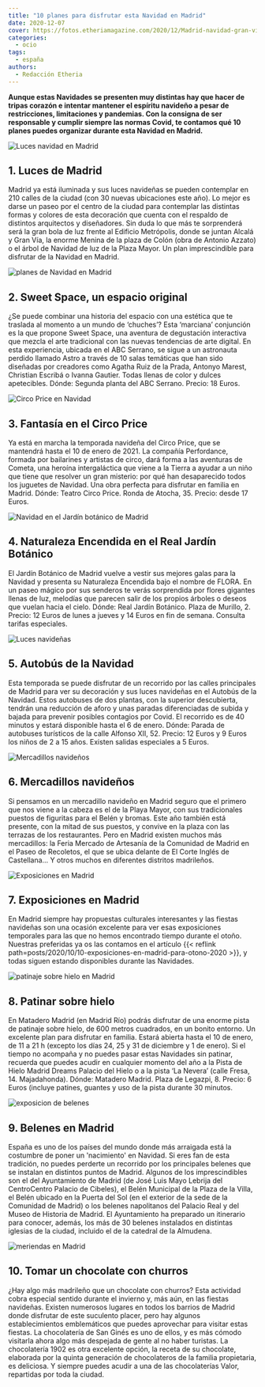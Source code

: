 ```yaml
---
title: "10 planes para disfrutar esta Navidad en Madrid"
date: 2020-12-07
cover: https://fotos.etheriamagazine.com/2020/12/Madrid-navidad-gran-via-autobus.jpg
categories: 
  - ocio
tags: 
  - españa
authors: 
  - Redacción Etheria
---
```


**Aunque estas Navidades se presenten muy distintas hay que hacer de tripas corazón e 
intentar mantener el espíritu navideño a pesar de restricciones, limitaciones y 
pandemias. Con la consigna de ser responsable y cumplir siempre las normas Covid, te 
contamos qué 10 planes puedes organizar durante esta Navidad en Madrid.** 

![Luces navidad en Madrid](https://fotos.etheriamagazine.com/2020/12/madrid-menina-colon-navidad.jpg "Menina en la plaza de Colón. © Álvaro López/Madrid Destino")

## 1\. Luces de Madrid

Madrid ya está iluminada y sus luces navideñas se pueden contemplar en 210 calles de la 
ciudad (con 30 nuevas ubicaciones este año). Lo mejor es darse un paseo por el centro de 
la ciudad para contemplar las distintas formas y colores de esta decoración que cuenta 
con el respaldo de distintos arquitectos y diseñadores. Sin duda lo que más te 
sorprenderá será la gran bola de luz frente al Edificio Metrópolis, donde se juntan 
Alcalá y Gran Vía, la enorme Menina de la plaza de Colón (obra de Antonio Azzato) o el 
árbol de Navidad de luz de la Plaza Mayor. Un plan imprescindible para disfrutar de la 
Navidad en Madrid. 

![planes de Navidad en Madrid](https://fotos.etheriamagazine.com/2020/12/Madrid-Navidad-sweet-space.jpg "Sala Okuda de © Sweet Space Madrid.")

## 2\. Sweet Space, un espacio original

¿Se puede combinar una historia del espacio con una estética que te traslada al momento 
a un mundo de ‘chuches’? Esta ‘marciana’ conjunción es la que propone Sweet Space, una 
aventura de degustación interactiva que mezcla el arte tradicional con las nuevas 
tendencias de arte digital. En esta experiencia, ubicada en el ABC Serrano, se sigue a 
un astronauta perdido llamado Astro a través de 10 salas temáticas que han sido 
diseñadas por creadores como Agatha Ruiz de la Prada, Antonyo Marest, Christian Escribá 
o Ivanna Gautier. Todas llenas de color y dulces apetecibles. Dónde: Segunda planta del 
ABC Serrano. Precio: 18 Euros. 

![Circo Price en Navidad](https://fotos.etheriamagazine.com/2020/12/madrid-circo-price.jpg "'El retorno de Cometa' es el espectáculo del © Circo Price para estas Navidades.")

## 3\. Fantasía en el Circo Price

Ya está en marcha la temporada navideña del Circo Price, que se mantendrá hasta el 10 de 
enero de 2021. La compañía Perfordance, formada por bailarines y artistas de circo, dará 
forma a las aventuras de Cometa, una heroína intergaláctica que viene a la Tierra a 
ayudar a un niño que tiene que resolver un gran misterio: por qué han desaparecido todos 
los juguetes de Navidad. Una obra perfecta para disfrutar en familia en Madrid. Dónde: 
Teatro Circo Price. Ronda de Atocha, 35. Precio: desde 17 Euros. 

![Navidad en el Jardín botánico de Madrid](https://fotos.etheriamagazine.com/2020/12/madrid-navidad-naturaleza-enciendida.jpg "La magia de la luz llega al Real Jardín Botánico con el recorrido © 'Naturaleza Encendida'.")

## 4\. Naturaleza Encendida en el Real Jardín Botánico

El Jardín Botánico de Madrid vuelve a vestir sus mejores galas para la Navidad y 
presenta su Naturaleza Encendida bajo el nombre de FLORA. En un paseo mágico por sus 
senderos te verás sorprendida por flores gigantes llenas de luz, melodías que parecen 
salir de los propios árboles o deseos que vuelan hacia el cielo. Dónde: Real Jardín 
Botánico. Plaza de Murillo, 2. Precio: 12 Euros de lunes a jueves y 14 Euros en fin de 
semana. Consulta tarifas especiales. 

![Luces navideñas](https://fotos.etheriamagazine.com/2020/12/Madrid-navidad-gran-via-autobus.jpg "Las luces de la Gran Vía se pueden ver desde el Autobús de la Navidad. © Álvaro López/Madrid Destino")

## 5\. Autobús de la Navidad

Esta temporada se puede disfrutar de un recorrido por las calles principales de Madrid 
para ver su decoración y sus luces navideñas en el Autobús de la Navidad. Estos 
autobuses de dos plantas, con la superior descubierta, tendrán una reducción de aforo y 
unas paradas diferenciadas de subida y bajada para prevenir posibles contagios por 
Covid. El recorrido es de 40 minutos y estará disponible hasta el 6 de enero. Dónde: 
Parada de autobuses turísticos de la calle Alfonso XII, 52. Precio: 12 Euros y 9 Euros 
los niños de 2 a 15 años. Existen salidas especiales a 5 Euros. 

![Mercadillos navideños](https://fotos.etheriamagazine.com/2020/12/Madrid-mercadillos-navidad.jpg "Tradicional mercadillo navideño de la Plaza Mayor. © Alvaro López/Madrid Destino")

## 6\. Mercadillos navideños

Si pensamos en un mercadillo navideño en Madrid seguro que el primero que nos viene a la 
cabeza es el de la Playa Mayor, con sus tradicionales puestos de figuritas para el Belén 
y bromas. Este año también está presente, con la mitad de sus puestos, y convive en la 
plaza con las terrazas de los restaurantes. Pero en Madrid existen muchos más 
mercadillos: la Feria Mercado de Artesanía de la Comunidad de Madrid en el Paseo de 
Recoletos, el que se ubica delante de El Corte Inglés de Castellana… Y otros muchos en 
diferentes distritos madrileños. 

![Exposiciones en Madrid](https://fotos.etheriamagazine.com/2020/12/Madrid-navidad-exposiciones-tutankhamon.jpg "Exposición ‘Tutankhamón. La tumba y sus tesoros’.")

## 7\. Exposiciones en Madrid

En Madrid siempre hay propuestas culturales interesantes y las fiestas navideñas son una 
ocasión excelente para ver esas exposiciones temporales para las que no hemos encontrado 
tiempo durante el otoño. Nuestras preferidas ya os las contamos en el artículo {{< 
reflink path=posts/2020/10/10-exposiciones-en-madrid-para-otono-2020 >}}, y todas siguen 
estando disponibles durante las Navidades. 

![patinaje sobre hielo en Madrid](https://fotos.etheriamagazine.com/2020/12/Madrid-navidad-pista-patinaje.jpg "Pista de patinaje sobre hielo de Matadero. © SG")

## 8\. Patinar sobre hielo

En Matadero Madrid (en Madrid Río) podrás disfrutar de una enorme pista de patinaje 
sobre hielo, de 600 metros cuadrados, en un bonito entorno. Un excelente plan para 
disfrutar en familia. Estará abierta hasta el 10 de enero, de 11 a 21 h (excepto los 
días 24, 25 y 31 de diciembre y 1 de enero). Si el tiempo no acompaña y no puedes pasar 
estas Navidades sin patinar, recuerda que puedes acudir en cualquier momento del año a 
la Pista de Hielo Madrid Dreams Palacio del Hielo o a la pista ‘La Nevera’ (calle Fresa, 
14. Majadahonda). Dónde: Matadero Madrid. Plaza de Legazpi, 8. Precio: 6 Euros (incluye 
patines, guantes y uso de la pista durante 30 minutos. 

![exposicion de belenes](https://fotos.etheriamagazine.com/2020/12/madrid-navidad-belenes.jpg "Natividad del belén de estilo hebreo ubicado en CentroCentro Cibeles. © Álvaro López/Madrid Destino")

## 9\. Belenes en Madrid

España es uno de los países del mundo donde más arraigada está la costumbre de poner un 
'nacimiento' en Navidad. Si eres fan de esta tradición, no puedes perderte un recorrido 
por los principales belenes que se instalan en distintos puntos de Madrid. Algunos de 
los imprescindibles son el del Ayuntamiento de Madrid (de José Luis Mayo Lebrija del 
CentroCentro Palacio de Cibeles), el Belén Municipal de la Plaza de la Villa, el Belén 
ubicado en la Puerta del Sol (en el exterior de la sede de la Comunidad de Madrid) o los 
belenes napolitanos del Palacio Real y del Museo de Historia de Madrid. El Ayuntamiento 
ha preparado un itinerario para conocer, además, los más de 30 belenes instalados en 
distintas iglesias de la ciudad, incluido el de la catedral de la Almudena. 

![meriendas en Madrid](https://fotos.etheriamagazine.com/2020/12/Madrid-Navidad-san-gines.jpg "Chocolate con churros en San Ginés. © San Ginés/@m_a_u_likes")

## 10\. Tomar un chocolate con churros

¿Hay algo más madrileño que un chocolate con churros? Esta actividad cobra especial 
sentido durante el invierno y, más aún, en las fiestas navideñas. Existen numerosos 
lugares en todos los barrios de Madrid donde disfrutar de este suculento placer, pero 
hay algunos establecimientos emblemáticos que puedes aprovechar para visitar estas 
fiestas. La chocolatería de San Ginés es uno de ellos, y es más cómodo visitarla ahora 
algo más despejada de gente al no haber turistas. La chocolatería 1902 es otra excelente 
opción, la receta de su chocolate, elaborada por la quinta generación de chocolateros de 
la familia propietaria, es deliciosa. Y siempre puedes acudir a una de las chocolaterías 
Valor, repartidas por toda la ciudad.
